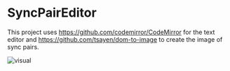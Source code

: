 # SyncPairEditor

This project uses https://github.com/codemirror/CodeMirror for the text editor and https://github.com/tsayen/dom-to-image to create the image of sync pairs.

![visual](visual.png)